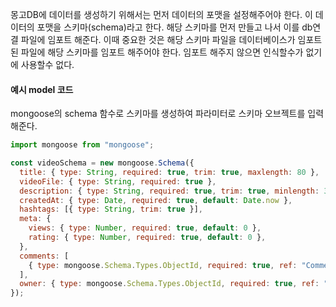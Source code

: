 몽고DB에 데이터를 생성하기 위해서는 먼저 데이터의 포맷을 설정해주어야 한다. 이 데이터의 포맷을 스키마(schema)라고 한다.
해당 스키마를 먼저 만들고 나서 이를 db연결 파일에 임포트 해준다. 이때 중요한 것은 해당 스키마 파일을 데이터베이스가 임포트된 파일에 해당 스키마를 임포트 해주어야 한다. 
임포트 해주지 않으면 인식할수가 없기에 사용할수 없다.

#### 예시 model 코드
mongoose의 schema 함수로 스키마를 생성하여 파라미터로 스키마 오브젝트를 입력해준다.
```javascript
import mongoose from "mongoose";

const videoSchema = new mongoose.Schema({
  title: { type: String, required: true, trim: true, maxlength: 80 },
  videoFile: { type: String, required: true },
  description: { type: String, required: true, trim: true, minlength: 3 },
  createdAt: { type: Date, required: true, default: Date.now },
  hashtags: [{ type: String, trim: true }],
  meta: {
    views: { type: Number, required: true, default: 0 },
    rating: { type: Number, required: true, default: 0 },
  },
  comments: [
    { type: mongoose.Schema.Types.ObjectId, required: true, ref: "Comment" },
  ],
  owner: { type: mongoose.Schema.Types.ObjectId, required: true, ref: "User" },
});
```
